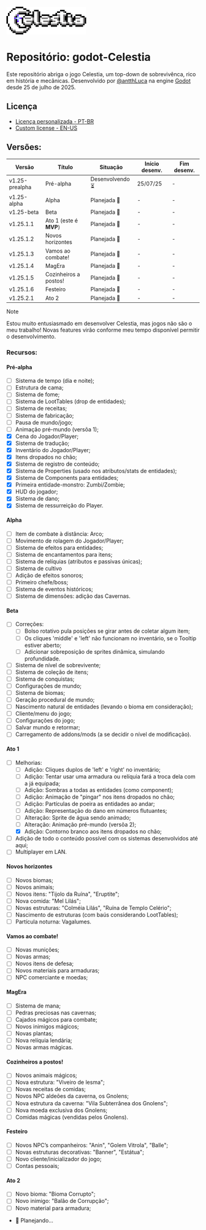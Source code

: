 ![Celestia Logo](https://github.com/antth-Luca/godot-Celestia/blob/main/logo.png)

 # Repositório: godot-Celestia

Este repositório abriga o jogo Celestia, um top-down de sobrevivênca, rico em história e mecânicas. Desenvolvido por [@antthLuca](https://github.com/antth-Luca) na engine [Godot](https://github.com/godotengine/godot) desde 25 de julho de 2025. 

## Licença
* [Licença personalizada - PT-BR](https://github.com/antth-Luca/godot-Celestia/blob/main/LICENSE-pt-br)
* [Custom license - EN-US](https://github.com/antth-Luca/godot-Celestia/blob/main/LICENSE)

## Versões:
| Versão | Título | Situação | Início desenv. | Fim desenv. |
| ------ | ------ | -------- | -------------- | ----------- |
| v1.25-prealpha | Pré-alpha | Desenvolvendo ⏳ | 25/07/25 | - |
| v1.25-alpha | Alpha | Planejada 📅 | - | - |
| v1.25-beta | Beta | Planejada 📅 | - | - |
| v1.25.1.1 | Ato 1 (este é **MVP**) | Planejada 📅 | - | - |
| v1.25.1.2 | Novos horizontes | Planejada 📅 | - | - |
| v1.25.1.3 | Vamos ao combate! | Planejada 📅 | - | - |
| v1.25.1.4 | MagEra | Planejada 📅 | - | - |
| v1.25.1.5 | Cozinheiros a postos! | Planejada 📅 | - | - |
| v1.25.1.6 | Festeiro | Planejada 📅 | - | - |
| v1.25.2.1 | Ato 2 | Planejada 📅 | - | - |

> [!NOTE]
> Estou muito entusiasmado em desenvolver Celestia, mas jogos não são o meu trabalho! Novas features virão conforme meu tempo disponível permitir o desenvolvimento.

### Recursos:
#### Pré-alpha
* [ ] Sistema de tempo (dia e noite);
* [ ] Estrutura de cama;
* [ ] Sistema de fome;
* [ ] Sistema de LootTables (drop de entidades);
* [ ] Sistema de receitas;
* [ ] Sistema de fabricação;
* [ ] Pausa de mundo/jogo;
* [ ] Animação pré-mundo (versõa 1);
* [x] Cena do Jogador/Player;
* [x] Sistema de tradução;
* [x] Inventário do Jogador/Player;
* [x] Itens dropados no chão;
* [x] Sistema de registro de conteúdo;
* [x] Sistema de Properties (usado nos atributos/stats de entidades);
* [x] Sistema de Components para entidades;
* [x] Primeira entidade-monstro: Zumbi/Zombie;
* [x] HUD do jogador;
* [x] Sistema de dano;
* [x] Sistema de ressurreição do Player.

#### Alpha
* [ ] Item de combate à distância: Arco;
* [ ] Movimento de rolagem do Jogador/Player;
* [ ] Sistema de efeitos para entidades;
* [ ] Sistema de encantamentos para itens;
* [ ] Sistema de relíquias (atributos e passivas únicas);
* [ ] Sistema de cultivo
* [ ] Adição de efeitos sonoros;
* [ ] Primeiro chefe/boss;
* [ ] Sistema de eventos históricos;
* [ ] Sistema de dimensões: adição das Cavernas.

#### Beta
* [ ] Correções:
  * [ ] Bolso rotativo pula posições se girar antes de coletar algum item;
  * [ ] Os cliques 'middle' e 'left' não funcionam no inventário, se o Tooltip estiver aberto;
  * [ ] Adicionar sobreposição de sprites dinâmica, simulando profundidade.
* [ ] Sistema de nível de sobrevivente;
* [ ] Sistema de coleção de itens;
* [ ] Sistema de conquistas;
* [ ] Configurações de mundo;
* [ ] Sistema de biomas;
* [ ] Geração procedural de mundo;
* [ ] Nascimento natural de entidades (levando o bioma em consideração);
* [ ] Cliente/menu do jogo;
* [ ] Configurações do jogo;
* [ ] Salvar mundo e retormar;
* [ ] Carregamento de addons/mods (a se decidir o nível de modificação).

#### Ato 1
* [ ] Melhorias:
  * [ ] Adição: Cliques duplos de 'left' e 'right' no inventário;
  * [ ] Adição: Tentar usar uma armadura ou relíquia fará a troca dela com a já equipada;
  * [ ] Adição: Sombras a todas as entidades (como component);
  * [ ] Adição: Animação de "pingar" nos itens dropados no chão;
  * [ ] Adição: Partículas de poeira as entidades ao andar;
  * [ ] Adição: Representação do dano em números flutuantes;
  * [ ] Alteração: Sprite de água sendo animado;
  * [ ] Alteração: Animação pré-mundo (versõa 2);
  * [x] Adição: Contorno branco aos itens dropados no chão;
* [ ] Adição de todo o conteúdo possível com os sistemas desenvolvidos até aqui;
* [ ] Multiplayer em LAN.

#### Novos horizontes
* [ ] Novos biomas;
* [ ] Novos animais;
* [ ] Novos itens: "Tijolo da Ruína", "Eruptite";
* [ ] Nova comida: "Mel Lilás";
* [ ] Novas estruturas: "Colméia Lilás", "Ruína de Templo Celério";
* [ ] Nascimento de estruturas (com baús considerando LootTables);
* [ ] Partícula noturna: Vagalumes.

#### Vamos ao combate!
* [ ] Novas munições;
* [ ] Novas armas;
* [ ] Novos itens de defesa;
* [ ] Novos materiais para armaduras;
* [ ] NPC comerciante e moedas;

#### MagEra
* [ ] Sistema de mana;
* [ ] Pedras preciosas nas cavernas;
* [ ] Cajados mágicos para combate;
* [ ] Novos inimigos mágicos;
* [ ] Novas plantas;
* [ ] Nova relíquia lendária;
* [ ] Novas armas mágicas.

#### Cozinheiros a postos!
* [ ] Novos animais mágicos;
* [ ] Nova estrutura: "Viveiro de lesma";
* [ ] Novas receitas de comidas;
* [ ] Novos NPC aldeões da caverna, os Gnolens;
* [ ] Nova estrutura da caverna: "Vila Subterrânea dos Gnolens";
* [ ] Nova moeda exclusiva dos Gnolens;
* [ ] Comidas mágicas (vendidas pelos Gnolens).

#### Festeiro
* [ ] Novos NPC’s companheiros: "Anin", "Golem Vitrola", "Balle";
* [ ] Novas estruturas decorativas: "Banner", "Estátua";
* [ ] Novo cliente/inicializador do jogo;
* [ ] Contas pessoais;

#### Ato 2
* [ ] Novo bioma: "Bioma Corrupto";
* [ ] Novo inimigo: "Balão de Corrupção";
* [ ] Novo material para armadura;
* 📅  Planejando...
